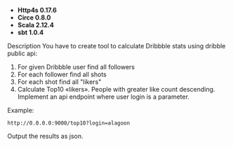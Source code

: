  - **Http4s 0.17.6**
 - **Circe 0.8.0**
 - **Scala 2.12.4**
 - **sbt 1.0.4**

Description
You have to create tool to calculate Dribbble stats using dribble public api:
1. For given Dribbble user find all followers
2. For each follower find all shots
3. For each shot find all "likers"
4. Calculate Top10 «likers». People with greater like count descending. 
Implement an api endpoint where user login is a parameter. 

Example:
``` http request
http://0.0.0.0:9000/top10?login=alagoon
```

Output the results as json.
